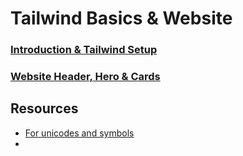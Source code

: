 # Tailwind Basics & Website

### [Introduction & Tailwind Setup](./Lesson_01)
### [Website Header, Hero & Cards](./Lesson_02/)

## Resources

- [For unicodes and symbols](https://symbl.cc/en/)
- 